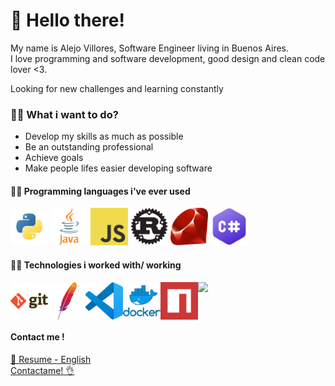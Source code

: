 <h1> 🤙 Hello there!  </h1>

<p>My name is  Alejo Villores, Software Engineer living in Buenos Aires.<br> I love programming and software development, good design and clean code lover <3. </p>

<p> Looking for new challenges and learning constantly </p>

<h3>🧑‍🎓  What i want to do?</h3>
<ul>
  <li>Develop my skills as much as possible </li>
  <li>Be an outstanding professional</li>
  <li>Achieve goals</li>
  <li>Make people lifes easier developing software</li>
</ul>
<h4>👨‍💻 Programming languages i've ever used </h4>

<div display="inline">
    <img height="60" width="60" margin= "10px" src="https://raw.githubusercontent.com/github/explore/80688e429a7d4ef2fca1e82350fe8e3517d3494d/topics/python/python.png" />
    <img height="60" width="60" src="https://raw.githubusercontent.com/github/explore/80688e429a7d4ef2fca1e82350fe8e3517d3494d/topics/java/java.png"/>
    <img height="60" width="60" src="https://raw.githubusercontent.com/github/explore/80688e429a7d4ef2fca1e82350fe8e3517d3494d/topics/javascript/javascript.png"/>
  <img height="60" width="60" src="https://raw.githubusercontent.com/github/explore/80688e429a7d4ef2fca1e82350fe8e3517d3494d/topics/rust/rust.png"/>
  <img height="60" width="60" src="https://raw.githubusercontent.com/github/explore/80688e429a7d4ef2fca1e82350fe8e3517d3494d/topics/ruby/ruby.png"/>
  <img height="60" width="60" src="https://raw.githubusercontent.com/github/explore/80688e429a7d4ef2fca1e82350fe8e3517d3494d/topics/csharp/csharp.png"/>
  
</div>
<h4>🧑‍💻 Technologies i worked with/ working</h4>
<div style="display:flex;">
    <img height="60" width="60" margin= "5px" src="https://raw.githubusercontent.com/github/explore/80688e429a7d4ef2fca1e82350fe8e3517d3494d/topics/git/git.png"/>
    <img height="60" width="60" margin= "10px" src="https://raw.githubusercontent.com/github/explore/80688e429a7d4ef2fca1e82350fe8e3517d3494d/topics/maven/maven.png"/>
    <img height="60" width="60" margin= "10px" src="https://raw.githubusercontent.com/github/explore/80688e429a7d4ef2fca1e82350fe8e3517d3494d/topics/visual-studio-code/visual-studio-code.png"/>
  <img height="60" width="60" margin= "10" src="https://raw.githubusercontent.com/github/explore/80688e429a7d4ef2fca1e82350fe8e3517d3494d/topics/docker/docker.png"/>
  <img height="60" width="60" margin= "5px" src="https://raw.githubusercontent.com/github/explore/80688e429a7d4ef2fca1e82350fe8e3517d3494d/topics/npm/npm.png"/>
  <img height="60" max-width="150" margin= "5px" src="https://upload.wikimedia.org/wikiversity/en/8/8c/FastAPI_logo.png"/>
</div>
<h4>Contact me !</h4>
<a href="https://drive.google.com/file/d/1q9ytCEvDU1a07zOCpLzoXCigK3ct617T/view?usp=drive_link" >📄 Resume - English</a>
</br>
<a href="mailto: alejovillores@gmail.com" >Contactame! 👌</a>
<br>

